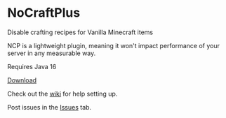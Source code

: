 # NoCraftPlus
Disable crafting recipes for Vanilla Minecraft items

NCP is a lightweight plugin, meaning it won't impact performance of your server in any measurable way.

Requires Java 16

[Download](https://www.spigotmc.org/resources/nocraftplus.79378/)

Check out the [wiki](https://github.com/VerduzcoTristan/NoCraftPlus/wiki) for help setting up.

Post issues in the [Issues](https://github.com/VerduzcoTristan/NoCraftPlus/issues) tab.
